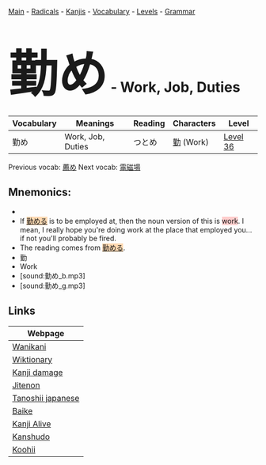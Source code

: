 <style> bigfont {font-size: 100px}</style>
[Main](../README.md) -
[Radicals](../radicals.md) -
[Kanjis](../kanjis.md) -
[Vocabulary](../vocabulary.md) -
[Levels](../levels.md) -
[Grammar](../grammar.md)
# <bigfont> 勤め</bigfont> - Work, Job, Duties 

| Vocabulary | Meanings | Reading | Characters | Level |
| --- | --- | --- | --- | --- |
| 勤め | Work, Job, Duties | つとめ |  [勤](../kanjis/勤.md) (Work) | [Level 36](../levels/wk_level36.md) |

Previous vocab: [薦め](薦め.md) Next vocab: [電磁場](電磁場.md) 

## Mnemonics:

* 
* If <span style="background-color:#fed8b1"> [勤める](https://jisho.org/search/勤める)</span> is to be employed at, then the noun version of this is <span style="background-color:#ffcccb"> work</span>. I mean, I really hope you're doing work at the place that employed you... if not you'll probably be fired.
* The reading comes from <span style="background-color:#fed8b1"> [勤める](https://jisho.org/search/勤める)</span>.
* 勤
* Work
* [sound:勤め_b.mp3]
* [sound:勤め_g.mp3]


## Links 

| Webpage |
| --- |
| [Wanikani          ](https://www.wanikani.com/kanji/勤め) |
| [Wiktionary        ](https://en.wiktionary.org/wiki/勤め) |
| [Kanji damage      ](http://www.kanjidamage.com/kanji/search?utf8=✓&q=勤め) |
| [Jitenon           ](https://jitenon.com/kanji/勤め) |
| [Tanoshii japanese ](https://www.tanoshiijapanese.com/dictionary/kanji.cfm?k=勤め) |
| [Baike             ](https://baike.baidu.com/item/勤め) |
| [Kanji Alive       ](https://app.kanjialive.com/勤め) |
| [Kanshudo          ](https://www.kanshudo.com/searchmn?q=勤め) |
| [Koohii            ](https://kanji.koohii.com/study/kanji/勤め) |
